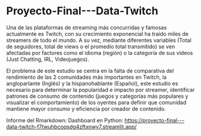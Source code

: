 # Proyecto-Final---Data-Twitch
Una de las plataformas de streaming más concurridas y famosas actualmente es Twitch, con su crecimiento exponencial ha traído miles de streamers de todo el mundo. A su vez, mediante diferentes variables (Total de seguidores, total de views o el promedio total transmitido) se ven afectadas por factores como el idioma (región) o la categoría de sus videos (Just Chatting, IRL, Videojuegos).

El problema de este estudio se centra en la falta de comparativa del rendimiento de las 2 comunidades más importantes en Twitch, la angloparlante (Inglés) y la hispanohablante (Español), este estudio es necesario para determinar la popularidad e impacto por streamer, identificar patrones de consumo de contenido (juegos y categorías más populares y visualizar el comportamiento) de los oyentes para definir que comunidad mantiene mayor consumo y eficiencia por creador de contenido.

Informe del Rmarkdown: 
Dashboard en Python: https://proyecto-final---data-twitch-f7twuhbcoqsdg4zftxnwy7.streamlit.app/

